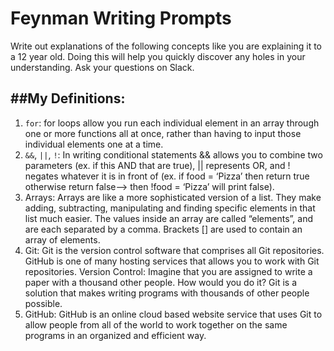 # Feynman Writing Prompts

Write out explanations of the following concepts like you are explaining it to a 12 year old.  Doing this will help you quickly discover any holes in your understanding.  Ask your questions on Slack.

##My Definitions:
---
		
1.  `for`: for loops allow you run each individual element in an array through one or more functions all at once, rather than having to input those individual elements one at a time.
2.  `&&`, `||`, `!`: In writing conditional statements && allows you to combine two parameters (ex. if this AND that are true), || represents OR, and ! negates whatever it is in front of (ex. if food = ‘Pizza’ then return true otherwise return false--> then !food = ‘Pizza’ will print false).
3.  Arrays: Arrays are like a more sophisticated version of a list.  They make adding, subtracting, manipulating and finding specific elements in that list much easier.  The values inside an array are called “elements”, and are each separated by a comma.  Brackets [] are used to contain an array of elements.
4.  Git: Git is the version control software that comprises all Git repositories.  GitHub is one of many hosting services that allows you to work with Git repositories.  Version Control: Imagine that you are assigned to write a paper with a thousand other people.  How would you do it?  Git is a solution that makes writing programs with thousands of other people possible.
5.  GitHub: GitHub is an online cloud based website service that uses Git to allow people from all of the world to work together on the same programs in an organized and efficient way.